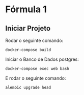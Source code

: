 # Fórmula 1

## Iniciar Projeto

Rodar o seguinte comando:

```shell
docker-compose build
```

Iniciar o Banco de Dados postgres:

```shell
docker-compose exec web bash
```

E rodar o seguinte comando:

```shell
alembic upgrade head
```
